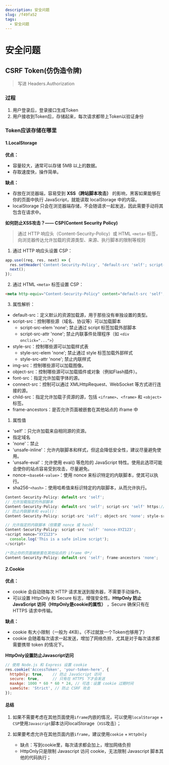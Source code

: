 ```yaml
---
description: 安全问题
slug: /f49fa52
tags: 
  - 安全问题
---
```


# 安全问题

## CSRF Token(仿伪造令牌)

> 写进 Headers.Authorization

### 过程

1. 用户登录后，登录接口生成Token
2. 用户接收到Token后，存储起来，每次请求都带上Token以验证身份

### Token应该存储在哪里

#### 1.LocalStorage

**优点：**

- 容量较大，通常可以存储 5MB 以上的数据。
- 存取速度快，操作简单。

**缺点：**

- 存放在浏览器端，容易受到 **XSS（跨站脚本攻击）** 的影响，黑客如果能够在你的页面中执行 JavaScript，就能读取 localStorage 中的内容。
- localStorage 只会在浏览器端存储，不会随请求一起发送，因此需要手动将其包含在请求中。

**如何防止XSS攻击？—— CSP(Content Security Policy)**

> 通过 HTTP 响应头（Content-Security-Policy）或 HTML `<meta>` 标签，向浏览器传达允许加载的资源类型、来源、执行脚本的限制等规则

1. 通过 HTTP 响应头设置 CSP：

```js
app.use((req, res, next) => {
  res.setHeader('Content-Security-Policy', "default-src 'self'; script-src 'self'; object-src 'none';");
  next();
});
```

2. 通过 HTML `<meta>` 标签设置 CSP：

```html
<meta http-equiv="Content-Security-Policy" content="default-src 'self'; script-src 'self';">
```

3. 属性解析：

- default-src：定义默认的资源加载源，用于那些没有单独设置的类型。
- script-src：控制哪些源（域名、协议等）可以加载脚本
  - script-src-elem 'none';  禁止通过 script 标签加载外部脚本
  - script-src-attr 'none';  禁止内联事件处理程序（如 `<div onclick="...">`）
- style-src：控制哪些源可以加载样式表
  - style-src-elem 'none';  禁止通过 style 标签加载外部样式
  - style-src-attr 'none';  禁止内联样式
- img-src：控制哪些源可以加载图像。
- object-src：控制哪些源可以加载插件或对象（例如Flash插件）。
- font-src：指定允许加载字体的源。
- connect-src：控制可以通过 XMLHttpRequest、WebSocket 等方式进行连接的源。
- child-src：指定允许加载子资源的源，包括 `<iframe>`、`<frame>` 和 `<object>` 标签。
- frame-ancestors：是否允许页面被嵌套在其他站点的 iframe 中

1. 属性值

- 'self'：只允许加载来自相同源的资源。
- 指定域名
- 'none'：禁止
- 'unsafe-inline'：允许内联脚本和样式，但这会降低安全性，建议尽量避免使用。
- 'unsafe-eval'：允许使用 eval() 等危险的 JavaScript 特性。使用此选项可能会使你的站点容易受到攻击，尽量避免。
- nonce-`<base64-value>`：使用 nonce 来标识特定的内联脚本，使其可以执行。
- sha256-`<hash>`：使用哈希值来标识特定的内联脚本，从而允许执行。

```js
Content-Security-Policy: default-src 'self';
// 允许加载指定的外部脚本
Content-Security-Policy: default-src 'self'; script-src 'self' https://apis.google.com;
// 防止内联脚本和 eval()：
Content-Security-Policy: script-src 'self'; object-src 'none'; style-src 'self';

// 允许指定的内联脚本（但需要 nonce 或 hash）
Content-Security-Policy: script-src 'self' 'nonce-XYZ123';
<script nonce="XYZ123">
  console.log('This is a safe inline script');
</script>

/*防止你的页面被嵌套在其他站点的 iframe 中*/
Content-Security-Policy: default-src 'self'; frame-ancestors 'none';  
```

#### 2.Cookie

**优点：**

- cookie 会自动随每次 HTTP 请求发送到服务器，不需要手动操作。
- 可以设置 HttpOnly 和 Secure 标志，增强安全性。**HttpOnly 防止 JavaScript 访问（HttpOnly是cookie的属性）** ，Secure 确保只有在 HTTPS 请求中传输。

**缺点：**

- cookie 有大小限制（一般为 4KB）。（不过就放一个Token也够用了）
- cookie 会随着每次请求一起发送，增加了网络负担，尤其是对于每次请求都需要携带 token 的情况下。

**HttpOnly设置防止Javascript访问**

```js
// 使用 Node.js 和 Express 设置 cookie
res.cookie('AccessToken', 'your-token-here', {
  httpOnly: true,    // 防止 JavaScript 访问
  secure: true,      // 只有在 HTTPS 下才会发送
  maxAge: 1000 * 60 * 60 * 24, // 可选：设置 cookie 过期时间
  sameSite: 'Strict', // 防止 CSRF 攻击
});
```

#### 总结

1. 如果不需要考虑在其他页面使用`iframe`内嵌的情况，可以使用`localStorage` + `CSP`使用`Javascript`脚本访问localStorage（`XSS`攻击）；

2. 如果要考虑允许在其他页面内嵌`iframe`，建议使用`cookie` + `HttpOnly`
   - 缺点：写到cookie里，每次请求都会加上，增加网络负担
   - HttpOnly只是限制 Javascript 访问 cookie，无法限制 Javascript 脚本其他的代码执行；
